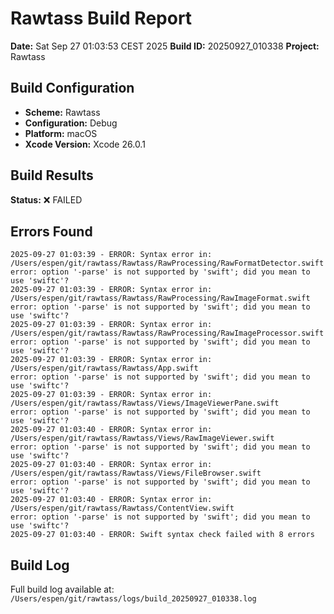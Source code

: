 # Rawtass Build Report

**Date:** Sat Sep 27 01:03:53 CEST 2025
**Build ID:** 20250927_010338
**Project:** Rawtass

## Build Configuration
- **Scheme:** Rawtass
- **Configuration:** Debug
- **Platform:** macOS
- **Xcode Version:** Xcode 26.0.1

## Build Results

**Status:** ❌ FAILED

## Errors Found
```
2025-09-27 01:03:39 - ERROR: Syntax error in: /Users/espen/git/rawtass/Rawtass/RawProcessing/RawFormatDetector.swift
error: option '-parse' is not supported by 'swift'; did you mean to use 'swiftc'?
2025-09-27 01:03:39 - ERROR: Syntax error in: /Users/espen/git/rawtass/Rawtass/RawProcessing/RawImageFormat.swift
error: option '-parse' is not supported by 'swift'; did you mean to use 'swiftc'?
2025-09-27 01:03:39 - ERROR: Syntax error in: /Users/espen/git/rawtass/Rawtass/RawProcessing/RawImageProcessor.swift
error: option '-parse' is not supported by 'swift'; did you mean to use 'swiftc'?
2025-09-27 01:03:39 - ERROR: Syntax error in: /Users/espen/git/rawtass/Rawtass/App.swift
error: option '-parse' is not supported by 'swift'; did you mean to use 'swiftc'?
2025-09-27 01:03:39 - ERROR: Syntax error in: /Users/espen/git/rawtass/Rawtass/Views/ImageViewerPane.swift
error: option '-parse' is not supported by 'swift'; did you mean to use 'swiftc'?
2025-09-27 01:03:40 - ERROR: Syntax error in: /Users/espen/git/rawtass/Rawtass/Views/RawImageViewer.swift
error: option '-parse' is not supported by 'swift'; did you mean to use 'swiftc'?
2025-09-27 01:03:40 - ERROR: Syntax error in: /Users/espen/git/rawtass/Rawtass/Views/FileBrowser.swift
error: option '-parse' is not supported by 'swift'; did you mean to use 'swiftc'?
2025-09-27 01:03:40 - ERROR: Syntax error in: /Users/espen/git/rawtass/Rawtass/ContentView.swift
error: option '-parse' is not supported by 'swift'; did you mean to use 'swiftc'?
2025-09-27 01:03:40 - ERROR: Swift syntax check failed with 8 errors
```

## Build Log
Full build log available at: `/Users/espen/git/rawtass/logs/build_20250927_010338.log`
